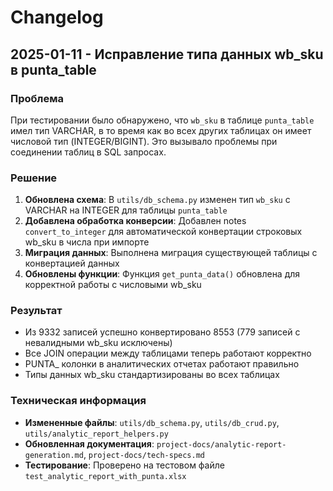 # Changelog

## 2025-01-11 - Исправление типа данных wb_sku в punta_table

### Проблема
При тестировании было обнаружено, что `wb_sku` в таблице `punta_table` имел тип VARCHAR, в то время как во всех других таблицах он имеет числовой тип (INTEGER/BIGINT). Это вызывало проблемы при соединении таблиц в SQL запросах.

### Решение
1. **Обновлена схема**: В `utils/db_schema.py` изменен тип `wb_sku` с VARCHAR на INTEGER для таблицы `punta_table`
2. **Добавлена обработка конверсии**: Добавлен notes `convert_to_integer` для автоматической конвертации строковых wb_sku в числа при импорте
3. **Миграция данных**: Выполнена миграция существующей таблицы с конвертацией данных
4. **Обновлены функции**: Функция `get_punta_data()` обновлена для корректной работы с числовыми wb_sku

### Результат
- Из 9332 записей успешно конвертировано 8553 (779 записей с невалидными wb_sku исключены)
- Все JOIN операции между таблицами теперь работают корректно
- PUNTA_ колонки в аналитических отчетах работают правильно
- Типы данных wb_sku стандартизированы во всех таблицах

### Техническая информация
- **Измененные файлы**: `utils/db_schema.py`, `utils/db_crud.py`, `utils/analytic_report_helpers.py`
- **Обновленная документация**: `project-docs/analytic-report-generation.md`, `project-docs/tech-specs.md`
- **Тестирование**: Проверено на тестовом файле `test_analytic_report_with_punta.xlsx` 